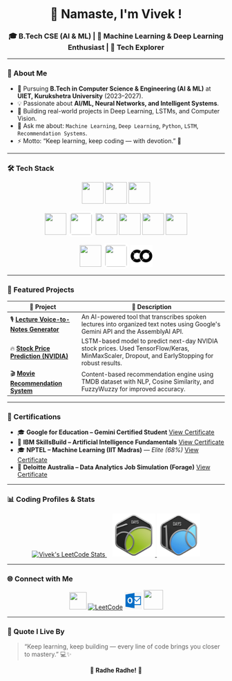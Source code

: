 <h1 align="center">👋 Namaste, I'm Vivek !</h1>
<h3 align="center">🎓 B.Tech CSE (AI & ML) | 🤖 Machine Learning & Deep Learning Enthusiast | 🧠 Tech Explorer</h3>

---

### 🧩 About Me
- 🌱 Pursuing **B.Tech in Computer Science & Engineering (AI & ML)** at **UIET, Kurukshetra University** (2023–2027).
- 💡 Passionate about **AI/ML, Neural Networks, and Intelligent Systems**.
- 🚀 Building real-world projects in Deep Learning, LSTMs, and Computer Vision.
- 💬 Ask me about: `Machine Learning`, `Deep Learning`, `Python`, `LSTM`, `Recommendation Systems`.
- ⚡ Motto: “Keep learning, keep coding — with devotion.” 🌸

---

### 🛠️ Tech Stack

<p align="center">
  <img src="https://cdn.jsdelivr.net/gh/devicons/devicon/icons/python/python-original.svg" width="50" height="50"/>
  <img src="https://cdn.jsdelivr.net/gh/devicons/devicon/icons/cplusplus/cplusplus-original.svg" width="50" height="50"/>
  <img src="https://cdn.jsdelivr.net/gh/devicons/devicon/icons/c/c-original.svg" width="50" height="50"/>
</p>

<p align="center">
  <img src="https://cdn.jsdelivr.net/gh/devicons/devicon/icons/numpy/numpy-original.svg" width="50" height="50"/>
  <img src="https://raw.githubusercontent.com/simple-icons/simple-icons/develop/icons/pandas.svg" width="50" height="50" style="background:white; padding:5px; border-radius:10px;"/>
  <img src="https://cdn.jsdelivr.net/gh/devicons/devicon/icons/tensorflow/tensorflow-original.svg" width="50" height="50"/>
  <img src="https://cdn.jsdelivr.net/gh/devicons/devicon/icons/keras/keras-original.svg" width="50" height="50"/>
  <img src="https://cdn.jsdelivr.net/gh/devicons/devicon/icons/opencv/opencv-original.svg" width="50" height="50"/>
  <img src="https://cdn.jsdelivr.net/gh/devicons/devicon/icons/jupyter/jupyter-original.svg" width="50" height="50"/>
</p>

<p align="center">
  <img src="https://cdn.jsdelivr.net/gh/devicons/devicon/icons/vscode/vscode-original.svg" width="50" height="50"/>
  <img src="https://upload.wikimedia.org/wikipedia/commons/9/91/Octicons-mark-github.svg" width="50" height="50" style="background:white; border-radius:10px; padding:5px;"/>
  <img src="https://github.com/VIVEK-CSE/VIVEK-CSE/blob/main/googlecolab.svg" width="50" height="50"/>
</p>

---

### 🚀 Featured Projects

| 🧠 Project | 💬 Description |
|------------|----------------|
| 🎙️ [**Lecture Voice-to-Notes Generator**](https://github.com/VIVEK-CSE/Lecture-Voice-to-Notes-Generator) | An AI-powered tool that transcribes spoken lectures into organized text notes using Google's Gemini API and the AssemblyAI API. |
| 🔥 [**Stock Price Prediction (NVIDIA)**](https://github.com/VIVEK-CSE/NVIDIA-stock-prediction-lstm) | LSTM-based model to predict next-day NVIDIA stock prices. Used TensorFlow/Keras, MinMaxScaler, Dropout, and EarlyStopping for robust results. |
| 🎬 [**Movie Recommendation System**](https://github.com/VIVEK-CSE/movie-recommendation-system) | Content-based recommendation engine using TMDB dataset with NLP, Cosine Similarity, and FuzzyWuzzy for improved accuracy. |

---

### 🧾 Certifications
- 🎓 **Google for Education – Gemini Certified Student**
  [View Certificate](https://edu.google.accredible.com/b021f733-60f4-4cd4-a8db-2f5c520e6f02#acc.FOJoyVnT)
- 🧠 **IBM SkillsBuild – Artificial Intelligence Fundamentals**
  [View Certificate](https://www.credly.com/badges/e65c0853-4b41-49b0-8ff9-c309999b0c65)
- 🎓 **NPTEL – Machine Learning (IIT Madras)** — *Elite (68%)*
  [View Certificate](https://internalapp.nptel.ac.in/NOC/NOC25/SEM1/Ecertificates/106/noc25-cs46/Course/NPTEL25CS46S45040022204394012.pdf)
- 💼 **Deloitte Australia – Data Analytics Job Simulation (Forage)**
  [View Certificate](https://forage-uploads-prod.s3.amazonaws.com/completion-certificates/9PBTqmSxAf6zZTseP/io9DzWKe3PTsiS6GG_9PBTqmSxAf6zZTseP_FmWkdRfbBEEid9ban_1751282230359_completion_certificate.pdf)

---

### 📊 Coding Profiles & Stats

<p align="center">
  <a href="https://leetcode.com/u/RjPPF54wsO/">
    <img src="https://leetcard.jacoblin.cool/RjPPF54wsO?theme=light&font=Source%20Code%20Pro" alt="Vivek's LeetCode Stats">
  </a>
  &nbsp;&nbsp;
  <a href="https://leetcode.com/u/RjPPF54wsO/">
    <img src="https://github.com/VIVEK-CSE/VIVEK-CSE/blob/main/image.png" alt="LeetCode 50 Days Badge" width="100">
    <img src="https://github.com/VIVEK-CSE/VIVEK-CSE/blob/main/leetcode%20100%20days%20badge.png" alt="LeetCode 100 Days Badge" width="100">
  </a>
</p>

---

### 🌐 Connect with Me

<p align="center">
  <a href="https://linkedin.com/in/vivek-5ba199275" target="_blank"><img src="https://cdn.jsdelivr.net/gh/devicons/devicon/icons/linkedin/linkedin-original.svg" width="40" height="40"/></a>
  <a href="https://leetcode.com/u/RjPPF54wsO/" target="_blank"><img src="https://raw.githubusercontent.com/rahuldkjain/github-profile-readme-generator/master/src/images/icons/Social/leet-code.svg" width="40" height="40" alt="LeetCode"/></a>
  <a href="mailto:Viveky7982@outlook.com"><img src="https://github.com/VIVEK-CSE/VIVEK-CSE/blob/main/image.jpeg" width="40" height="40"/></a>
  <a href="https://github.com/VIVEK-CSE"><img src="https://upload.wikimedia.org/wikipedia/commons/9/91/Octicons-mark-github.svg" width="45" height="45"/></a>
</p>

---

### 🌸 Quote I Live By
> “Keep learning, keep building — every line of code brings you closer to mastery.” 💻✨

<p align="center">
  🌸 <b>Radhe Radhe!</b> 🙏
</p>
